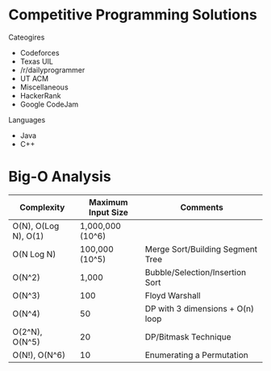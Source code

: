 # Competitive Programming Solutions

Cateogires
- Codeforces
- Texas UIL
- /r/dailyprogrammer
- UT ACM
- Miscellaneous
- HackerRank
- Google CodeJam

Languages
- Java
- C++

# Big-O Analysis
| Complexity           | Maximum Input Size | Comments                         |
|----------------------|--------------------|----------------------------------|
| O(N), O(Log N), O(1) | 1,000,000 (10^6)   |                                  |
| O(N Log N)           | 100,000 (10^5)     | Merge Sort/Building Segment Tree |
| O(N^2)               | 1,000              | Bubble/Selection/Insertion Sort  |
| O(N^3)               | 100                | Floyd Warshall                   |
| O(N^4)               | 50                 | DP with 3 dimensions + O(n) loop |
| O(2^N), O(N^5)       | 20                 | DP/Bitmask Technique             |
| O(N!), O(N^6)        | 10                 | Enumerating a Permutation        |
